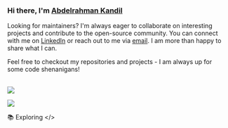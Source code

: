 ### Hi there, I'm [Abdelrahman Kandil](https://www.akandeel.com/#about)

Looking for maintainers? I'm always eager to collaborate on interesting projects and contribute to the open-source community. You can connect with me on [LinkedIn](https://www.linkedin.com/in/abdelrahmankandil/) or reach out to me via [email](mailto:akandeeldev@outlook.com). I am more than happy to share what I can.

Feel free to checkout my repositories and projects - I am always up for some code shenanigans!

<br>
<!-- <a href="https://github.com/anuraghazra/github-readme-stats"><img src="https://github-readme-stats.vercel.app/api?username=kandeel4411&theme=dracula"/></a> --> <a href="https://github.com/anuraghazra/github-readme-stats"><img src="https://github-readme-stats.vercel.app/api/top-langs/?username=kandeel4411&langs_count=8&layout=compact&theme=dracula&hide=php,java"/></a>

<a href="https://skillicons.dev"><img src="https://skillicons.dev/icons?i=ts,golang,rust,aws,actix,nodejs"/></a>

📚 Exploring </>
